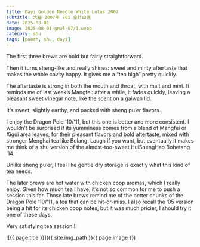 ```yaml
---
title: Dayi Golden Needle White Lotus 2007
subtitle: 大益 2007年 701 金针白莲
date: 2025-08-01
image: 2025-08-01-gnwl-07/1.webp
category: shu
tags: [puerh, shu, dayi]
---
```

The first three brews are bold but fairly straightforward.

Then it turns sheng-like and really shines: sweet and minty aftertaste that makes the whole cavity happy. It gives me a “tea high” pretty quickly.

The aftertaste is strong in both the mouth and throat, with malt and mint. It reminds me of last week’s Mangfei: after a while, it fades quickly, leaving a pleasant sweet vinegar note, like the scent on a gaiwan lid.

It’s sweet, slightly earthy, and packed with sheng pu’er flavors.

I enjoy the Dragon Pole ’10/’11, but this one is better and more consistent. I wouldn’t be surprised if its yumminess comes from a blend of Mangfei or Xigui area leaves, for their pleasant flavors and bold aftertaste, mixed with stronger Menghai tea like Bulang. Laugh if you want, but eventually it makes me think of a shu version of the almost-too-sweet HuiShengHao Bohetang ’14.

Unlike sheng pu’er, I feel like gentle dry storage is exactly what this kind of tea needs.

The later brews are hot water with chicken coop aromas, which I really enjoy. Given how much tea I have, it’s not so common for me to push a session this far. Those late brews remind me of the better chunks of the Dragon Pole ‘10/’11, a tea that can be hit-or-miss. I also recall the ’05 version being a hit for its chicken coop notes, but it was much pricier, I should try it one of these days.

Very satisfying tea session !!

![{{ page.title }}]({{ site.img_path }}{{ page.image }})